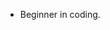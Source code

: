 - Beginner in coding. 

<!---
xEtherealxx/xEtherealxx is a ✨ special ✨ repository because its `README.md` (this file) appears on your GitHub profile.
You can click the Preview link to take a look at your changes.
--->
